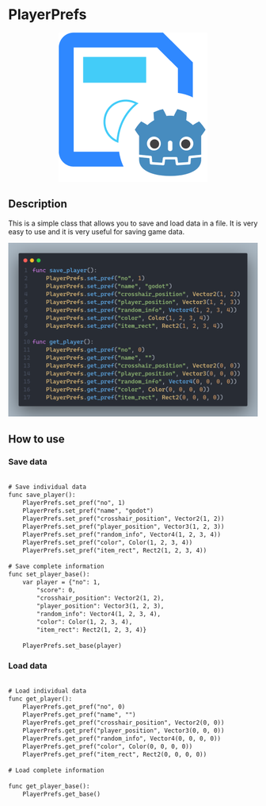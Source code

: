 # PlayerPrefs

<!-- centre image  -->
<p align="center">
  <img src="addons/PlayerPrefs/assets/PlayerPrefs_Icon_1.png" />
</p>

## Description

This is a simple class that allows you to save and load data in a file. It is very easy to use and it is very useful for saving game data.

![Alt text](addons/PlayerPrefs/assets/1.png)

## How to use

### Save data
```gdscript

# Save individual data
func save_player():
	PlayerPrefs.set_pref("no", 1)
	PlayerPrefs.set_pref("name", "godot")
	PlayerPrefs.set_pref("crosshair_position", Vector2(1, 2))
	PlayerPrefs.set_pref("player_position", Vector3(1, 2, 3))
	PlayerPrefs.set_pref("random_info", Vector4(1, 2, 3, 4))
	PlayerPrefs.set_pref("color", Color(1, 2, 3, 4))
	PlayerPrefs.set_pref("item_rect", Rect2(1, 2, 3, 4))

# Save complete information
func set_player_base():
	var player = {"no": 1, 
		"score": 0,
		"crosshair_position": Vector2(1, 2),
		"player_position": Vector3(1, 2, 3),
		"random_info": Vector4(1, 2, 3, 4),
		"color": Color(1, 2, 3, 4),
		"item_rect": Rect2(1, 2, 3, 4)}
	
	PlayerPrefs.set_base(player)
```

### Load data
```gdscript

# Load individual data
func get_player():
	PlayerPrefs.get_pref("no", 0)
	PlayerPrefs.get_pref("name", "")
	PlayerPrefs.get_pref("crosshair_position", Vector2(0, 0))
	PlayerPrefs.get_pref("player_position", Vector3(0, 0, 0))
	PlayerPrefs.get_pref("random_info", Vector4(0, 0, 0, 0))
	PlayerPrefs.get_pref("color", Color(0, 0, 0, 0))
	PlayerPrefs.get_pref("item_rect", Rect2(0, 0, 0, 0))

# Load complete information

func get_player_base():
	PlayerPrefs.get_base()
```


